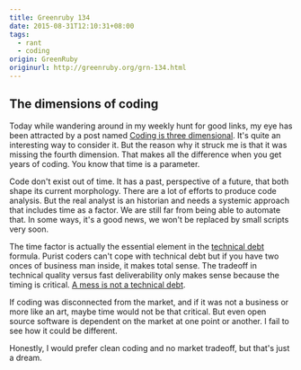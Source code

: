 ```yaml
---
title: Greenruby 134
date: 2015-08-31T12:10:31+08:00
tags:
  - rant
  - coding
origin: GreenRuby
originurl: http://greenruby.org/grn-134.html
---
```

## The dimensions of coding

Today while wandering around in my weekly hunt for good links, my eye has been
attracted by a post named [Coding is three dimensional][1]. It's quite an
interesting way to consider it. But the reason why it struck me is that it was
missing the fourth dimension. That makes all the difference when you get years
of coding. You know that time is a parameter.

Code don't exist out of time. It has a past, perspective of a future, that
both shape its current morphology. There are a lot of efforts to produce code
analysis. But the real analyst is an historian and needs a systemic approach
that includes time as a factor. We are still far from being able to automate
that. In some ways, it's a good news, we won't be replaced by small scripts
very soon.

The time factor is actually the essential element in the [technical debt][2]
formula. Purist coders can't cope with technical debt but if you have two
onces of business man inside, it makes total sense. The tradeoff in technical
quality versus fast deliverability only makes sense because the timing is
critical. [A mess is not a technical debt][3].

If coding was disconnected from the market, and if it was not a business or
more like an art, maybe time would not be that critical. But even open source
software is dependent on the market at one point or another. I fail to see how
it could be different.

Honestly, I would prefer clean coding and no market tradeoff, but that's just
a dream.

[1]: https://medium.com/@scosta/coding-is-three-dimensional-cb331d1b4ad8
[2]: http://martinfowler.com/bliki/TechnicalDebt.html
[3]: https://sites.google.com/site/unclebobconsultingllc/a-mess-is-not-a-technical-debt

